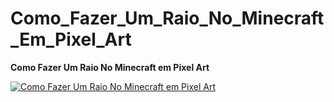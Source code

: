 # Como_Fazer_Um_Raio_No_Minecraft_Em_Pixel_Art

**Como Fazer Um Raio No Minecraft em Pixel Art**

[![Como Fazer Um Raio No Minecraft em Pixel Art](https://img.youtube.com/vi/t-m5bST_0lI/0.jpg)](https://www.youtube.com/watch?v=t-m5bST_0lI)
